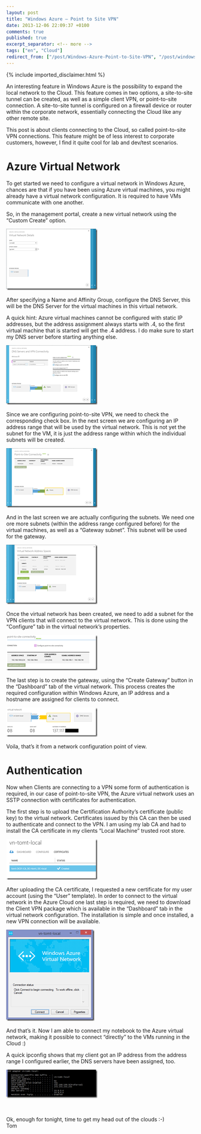 ```yaml
---
layout: post
title: "Windows Azure – Point to Site VPN"
date: 2013-12-06 22:09:37 +0100
comments: true
published: true
excerpt_separator: <!-- more -->
tags: ["en", "Cloud"]
redirect_from: ["/post/Windows-Azure-Point-to-Site-VPN", "/post/windows-azure-point-to-site-vpn"]
---
```

<!-- more -->
{% include imported_disclaimer.html %}
<p>An interesting feature in Windows Azure is the possibility to expand the local network to the Cloud. This feature comes in two options, a site-to-site tunnel can be created, as well as a simple client VPN, or point-to-site connection. A site-to-site tunnel is configured on a firewall device or router within the corporate network, essentially connecting the Cloud like any other remote site. </p>  <p>This post is about clients connecting to the Cloud, so called point-to-site VPN connections. This feature might be of less interest to corporate customers, however, I find it quite cool for lab and dev/test scenarios.</p>  <h1>Azure Virtual Network</h1>  <p>To get started we need to configure a virtual network in Windows Azure, chances are that if you have been using Azure virtual machines, you might already have a virtual network configuration. It is required to have VMs communicate with one another.</p>  <p>So, in the management portal, create a new virtual network using the “Custom Create” option.</p>  <p><a href="/assets/image_602.png"><img title="image" style="border-left-width: 0px; border-right-width: 0px; border-bottom-width: 0px; display: inline; border-top-width: 0px" border="0" alt="image" src="/assets/image_thumb_600.png" width="244" height="164" /></a> </p>  <p>After specifying a Name and Affinity Group, configure the DNS Server, this will be the DNS Server for the virtual machines in this virtual network. </p>  <p>A quick hint: Azure virtual machines cannot be configured with static IP addresses, but the address assignment always starts with .4, so the first virtual machine that is started will get the .4 address. I do make sure to start my DNS server before starting anything else.</p>  <p><a href="/assets/image_603.png"><img title="image" style="border-left-width: 0px; border-right-width: 0px; border-bottom-width: 0px; display: inline; border-top-width: 0px" border="0" alt="image" src="/assets/image_thumb_601.png" width="244" height="159" /></a> </p>  <p>Since we are configuring point-to-site VPN, we need to check the corresponding check box. In the next screen we are configuring an IP address range that will be used by the virtual network. This is not yet the subnet for the VM, it is just the address range within which the individual subnets will be created.</p>  <p><a href="/assets/image_604.png"><img title="image" style="border-left-width: 0px; border-right-width: 0px; border-bottom-width: 0px; display: inline; border-top-width: 0px" border="0" alt="image" src="/assets/image_thumb_602.png" width="244" height="159" /></a> </p>  <p></p>  <p></p>  <p></p>  <p></p>  <p>And in the last screen we are actually configuring the subnets. We need one ore more subnets (within the address range configured before) for the virtual machines, as well as a “Gateway subnet”. This subnet will be used for the gateway.</p>  <p><a href="/assets/image_605.png"><img title="image" style="border-left-width: 0px; border-right-width: 0px; border-bottom-width: 0px; display: inline; border-top-width: 0px" border="0" alt="image" src="/assets/image_thumb_603.png" width="244" height="159" /></a> </p>  <p>Once the virtual network has been created, we need to add a subnet for the VPN clients that will connect to the virtual network. This is done using the “Configure” tab in the virtual network’s properties.</p>  <p><a href="/assets/image_606.png"><img title="image" style="border-left-width: 0px; border-right-width: 0px; border-bottom-width: 0px; display: inline; border-top-width: 0px" border="0" alt="image" src="/assets/image_thumb_604.png" width="244" height="95" /></a> </p>  <p>The last step is to create the gateway, using the “Create Gateway” button in the “Dashboard” tab of the virtual network. This process creates the required configuration within Windows Azure, an IP address and a hostname are assigned for clients to connect.</p>  <p><a href="/assets/image_607.png"><img title="image" style="border-left-width: 0px; border-right-width: 0px; border-bottom-width: 0px; display: inline; border-top-width: 0px" border="0" alt="image" src="/assets/image_thumb_605.png" width="244" height="78" /></a> </p>  <p>Voila, that’s it from a network configuration point of view. </p>  <h1>Authentication</h1>  <p>Now when Clients are connecting to a VPN some form of authentication is required, in our case of point-to-site VPN, the Azure virtual network uses an SSTP connection with certificates for authentication.</p>  <p>The first step is to upload the Certification Authority’s certificate (public key) to the virtual network. Certificates issued by this CA can then be used to authenticate and connect to the VPN. I am using my lab CA and had to install the CA certificate in my clients “Local Machine” trusted root store.</p>  <p><a href="/assets/image_608.png"><img title="image" style="border-left-width: 0px; border-right-width: 0px; border-bottom-width: 0px; display: inline; border-top-width: 0px" border="0" alt="image" src="/assets/image_thumb_606.png" width="244" height="109" /></a> </p>  <p>After uploading the CA certificate, I requested a new certificate for my user account (using the “User” template). In order to connect to the virtual network in the Azure Cloud one last step is required, we need to download the Client VPN package which is available in the “Dashboard” tab in the virtual network configuration. The installation is simple and once installed, a new VPN connection will be available.</p>  <p><a href="/assets/image_609.png"><img title="image" style="border-left-width: 0px; border-right-width: 0px; border-bottom-width: 0px; display: inline; border-top-width: 0px" border="0" alt="image" src="/assets/image_thumb_607.png" width="236" height="244" /></a> </p>  <p>And that’s it. Now I am able to connect my notebook to the Azure virtual network, making it possible to connect “directly” to the VMs running in the Cloud :)</p>  <p>A quick ipconfig shows that my client got an IP address from the address range I configured earlier, the DNS servers have been assigned, too.</p>  <p><a href="/assets/image_610.png"><img title="image" style="border-left-width: 0px; border-right-width: 0px; border-bottom-width: 0px; display: inline; border-top-width: 0px" border="0" alt="image" src="/assets/image_thumb_608.png" width="244" height="76" /></a>&#160;</p>  <p>&#160;</p>  <p>Ok, enough for tonight, time to get my head out of the clouds :-)    <br />Tom</p>
